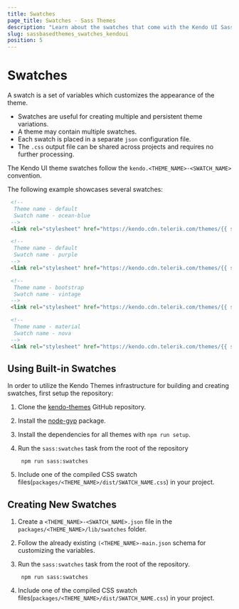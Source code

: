 ```yaml
---
title: Swatches
page_title: Swatches - Sass Themes
description: "Learn about the swatches that come with the Kendo UI Sass themes."
slug: sassbasedthemes_swatches_kendoui
position: 5
---
```


# Swatches

A swatch is a set of variables which customizes the appearance of the theme.

* Swatches are useful for creating multiple and persistent theme variations.
* A theme may contain multiple swatches.
* Each swatch is placed in a separate `json` configuration file.
* The `.css` output file can be shared across projects and requires no further processing.

The Kendo UI theme swatches follow the `kendo.<THEME_NAME>-<SWATCH_NAME>` convention.

The following example showcases several swatches:

```html
 <!-- 
  Theme name - default
  Swatch name - ocean-blue
 -->
 <link rel="stylesheet" href="https://kendo.cdn.telerik.com/themes/{{ site.themesCdnVersion  }}/default/default-ocean-blue.css" />

 <!-- 
  Theme name - default
  Swatch name - purple
 -->
 <link rel="stylesheet" href="https://kendo.cdn.telerik.com/themes/{{ site.themesCdnVersion  }}/default/default-purple.css" />

 <!-- 
  Theme name - bootstrap
  Swatch name - vintage
 -->
 <link rel="stylesheet" href="https://kendo.cdn.telerik.com/themes/{{ site.themesCdnVersion  }}/bootstrap/bootstrap-vintage.css" />

 <!-- 
  Theme name - material
  Swatch name - nova
 -->
 <link rel="stylesheet" href="https://kendo.cdn.telerik.com/themes/{{ site.themesCdnVersion  }}/material/material-nova.css" />
```

## Using Built-in Swatches

In order to utilize the Kendo Themes infrastructure for building and creating swatches, first setup the repository:

1. Clone the [kendo-themes](https://github.com/telerik/kendo-themes) GitHub repository.
1. Install the [node-gyp](https://github.com/nodejs/node-gyp#installation) package.
1. Install the dependencies for all themes with `npm run setup`.
1. Run the `sass:swatches` task from the root of the repository

        npm run sass:swatches

1. Include one of the compiled CSS swatch files(`packages/<THEME_NAME>/dist/SWATCH_NAME.css`) in your project.

## Creating New Swatches

1. Create a `<THEME_NAME>-<SWATCH_NAME>.json` file in the `packages/<THEME_NAME>/lib/swatches` folder.
1. Follow the already existing `(<THEME_NAME>-main.json` schema for customizing the variables.
1. Run the `sass:swatches` task from the root of the repository.

        npm run sass:swatches

1. Include one of the compiled CSS swatch files(`packages/<THEME_NAME>/dist/SWATCH_NAME.css`) in your project.
